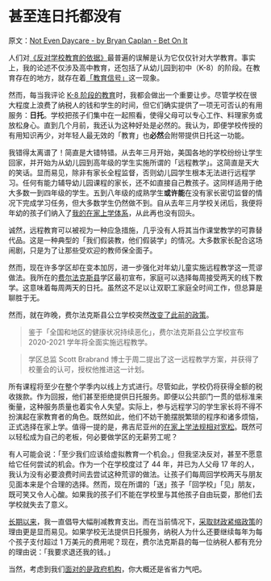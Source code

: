 # 甚至连日托都没有

原文：[Not Even Daycare - by Bryan Caplan - Bet On It](https://www.betonit.ai/p/not-even-daycare)

人们对[《反对学校教育的依据》](https://www.amazon.com/Case-against-Education-System-Waste/dp/0691174652/ref=as_sl_pc_qf_sp_asin_til?tag=bryacaplwebp-20&linkCode=w00&linkId=2a0c58e873ed68d8abd86c1449dd0968&creativeASIN=0691174652)最普遍的误解是认为它仅仅针对大学教育。事实上，我的论述不仅涉及高中教育，还包括了从幼儿园到初中（K-8）的阶段。在教育存在的地方，就存在着[「教育信号」](https://www.chronicle.com/article/an-economist-argues-that-our-education-system-is-largely-useless/)这一现象。

然而，每当我评论 [K-8 阶段的教育](https://www.econlib.org/library/Enc/Education.html)时，我都会做出一个重要让步。尽管学校在很大程度上浪费了纳税人的钱和学生的时间，但它们确实提供了一项无可否认的有用服务：**日托**。学校把孩子们集中在一起照看，使得父母可以专心工作、料理家务或放松身心。直到几个月前，我还认为这种好处是必然的。我认为，即便学校传授的有用知识再少，对年轻人最无效的「教育」也**必然**会附带提供日托这一功能。

我错得太离谱了！简直是大错特错。从去年三月开始，美国各地的学校纷纷让学生回家，并开始为从幼儿园到高年级的学生实施所谓的「远程教学」。这简直是天大的笑话。显而易见，除非有家长全程监督，否则幼儿园学生根本无法进行远程学习。任何有能力辅导幼儿园课程的家长，还不如直接自己教孩子。这同样适用于绝大多数一到四年级的学生。五到八年级的成熟学生**或许能**在没有家长密切监督的情况下完成学习任务，但大多数学生仍然做不到。自从去年三月学校关闭后，我便将年幼的孩子们纳入了[我的在家上学体系](https://www.econlib.org/archives/2015/09/why_im_homescho.html)，从此再也没有回头。

诚然，远程教育可以被视为一种应急措施，几乎没有人将其当作课堂教学的可靠替代品。这是一种典型的「我们假装教，他们假装学」的情况。大多数家长配合这场闹剧，只是为了让那些受欢迎的教师保全面子。

然而，现在许多学区却在变本加厉，进一步强化对年幼儿童实施远程教学这一荒谬做法。我所在的[费尔法克斯县](https://www.fcps.edu/node/24745)学区最初宣布，家庭可以选择每周接受两天的线下教学。这意味着每周两天的日托。虽然这不足以让双职工家庭全时间工作，但总算是聊胜于无。

然而，就在昨晚，费尔法克斯县公立学校突然[改变了此前的政策](https://www.wusa9.com/article/news/education/fairfax-county-schools-reopening-plan-virtual-learning/65-a6b7adc0-4b17-4011-a818-6225b5db9122)。

> 鉴于「全国和地区的健康状况持续恶化」，费尔法克斯县公立学校宣布 2020-2021 学年将全面实施远程教学。

>

> 学区总监 Scott Brabrand 博士于周二提出了这一远程教学方案，并获得了校董会的认可，授权他推进这一计划。

所有课程将至少在整个学季内以线上方式进行。尽管如此，学校仍将获得全额的税收拨款。作为回报，他们甚至拒绝提供日托服务。即便以公共部门一贯的低标准来衡量，这种服务质量也着实令人失望。实际上，参与远程学习的学生家长将不得不扮演起在家教育者的角色。既然如此，他们不妨干脆摆脱繁琐的程序和诸多烦恼，正式选择在家上学。值得一提的是，弗吉尼亚州的[在家上学法规相对宽松](http://www.doe.virginia.gov/families/private_home/index.shtm)。既然可以轻松成为自己的老板，何必要做学区的无薪劳工呢？

有人可能会说：「至少我们应该给虚拟教育一个机会。」但我坚决反对，甚至不愿意给它任何尝试的机会。作为一个在学校度过了 44 年，并已为人父母 17 年的人，我认为没有必要浪费时间去尝试这种荒谬的做法。让孩子们每周回学校两天与朋友见面本来是个合理的选择。然而，现在所谓的「送」孩子「回学校」「见」朋友，既可笑又令人心酸。如果我的孩子们不能在学校里与其他孩子自由玩耍，那他们去学校就失去了意义。

[长期以来](https://www.econlib.org/archives/2014/09/shift_or_cut.html)，我一直倡导大幅削减教育支出。而在当前情况下，[采取财政紧缩政策](https://www.econlib.org/archives/2010/09/austerity_for_l.html)的理由更是显而易见。如果学校无法提供日托服务，纳税人为什么还要继续每年为每个孩子支付超过 1 万美元的费用呢？现在，费尔法克斯县的每一位纳税人都有充分的理由说：「我要求退还我的钱。」

当然，考虑到我们[面对的是政府机构](https://www.econlib.org/archives/2009/03/econlog_book_cl_12.html)，你大概还是省省力气吧。